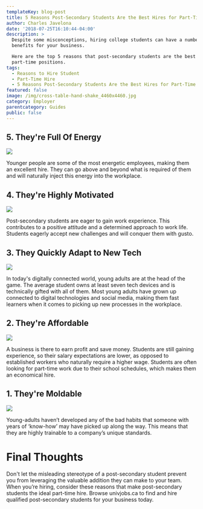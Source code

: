 ```yaml
---
templateKey: blog-post
title: 5 Reasons Post-Secondary Students Are the Best Hires for Part-Time Work
author: Charles Javelona
date: '2018-07-25T16:10:44-04:00'
description: >
  Despite some misconceptions, hiring college students can have a number of
  benefits for your business. 

  Here are the top 5 reasons that post-secondary students are the best hires for
  part-time positions.
tags:
  - Reasons to Hire Student
  - Part-Time Hire
  - 5 Reasons Post-Secondary Students Are the Best Hires for Part-Time Work
featured: false
image: /img/cross-table-hand-shake_4460x4460.jpg
category: Employer
parentcategory: Guides
public: false
---
```

## 5. They're Full Of Energy

![](/img/clouds-energy-exercise-965161.jpg)

Younger people are some of the most energetic employees, making them an excellent hire. They can go above and beyond what is required of them and will naturally inject this energy into the workplace.



## 4. They're Highly Motivated

![](/img/achievement-arts-and-crafts-business-951236.jpg)

Post-secondary students are eager to gain work experience. This contributes to a positive attitude and a determined approach to work life. Students eagerly accept new challenges and will conquer them with gusto.



## 3. They Quickly Adapt to New Tech

![](/img/laughing-friends-on-couch_4460x4460.jpg)

In today's digitally connected world, young adults are at the head of the game. The average student owns at least seven tech devices and is technically gifted with all of them. Most young adults have grown up connected to digital technologies and social media, making them fast learners when it comes to picking up new processes in the workplace.



## 2. They're Affordable

![](/img/coin-hand-money-221534.jpg)

A business is there to earn profit and save money. Students are still gaining experience, so their salary expectations are lower, as opposed to established workers who naturally require a higher wage. Students are often looking for part-time work due to their school schedules, which makes them an economical hire.



## 1. They're Moldable 

![](/img/ceramics-clay-handmade-22823.jpg)

Young-adults haven’t developed any of the bad habits that someone with years of ‘know-how’ may have picked up along the way. This means that they are highly trainable to a company’s unique standards.



# Final Thoughts

Don't let the misleading stereotype of a post-secondary student prevent you from leveraging the valuable addition they can make to your team. When you’re hiring, consider these reasons that make post-secondary students the ideal part-time hire. Browse univjobs.ca to find and hire qualified post-secondary students for your business today.
